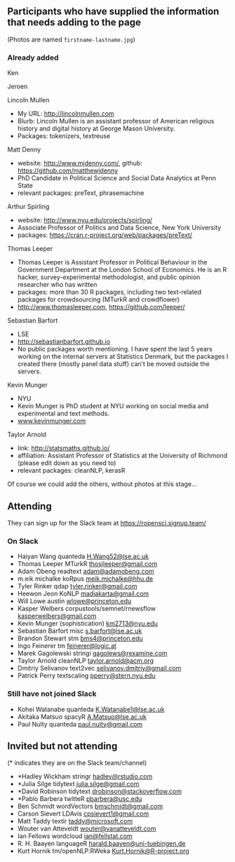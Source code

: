 ## Participants who have supplied the information that needs adding to the page

(Photos are named `firstname-lastname.jpg`)


### Already added

Ken

Jeroen

Lincoln Mullen
- My URL: http://lincolnmullen.com
- Blurb: Lincoln Mullen is an assistant professor of American religious history and digital history at George Mason University.
- Packages: tokenizers, textreuse

Matt Denny
- website: http://www.mjdenny.com/, github: https://github.com/matthewjdenny
- PhD Candidate in Political Science and Social Data Analytics at Penn State
- relevant packages: preText, phrasemachine

Arthur Spirling
- website: http://www.nyu.edu/projects/spirling/
- Associate Professor of Politics and Data Science, New York University
- packages: https://cran.r-project.org/web/packages/preText/

Thomas Leeper
- Thomas Leeper is Assistant Professor in Political Behaviour in the Government Department at the London School of Economics. He is an R hacker, survey-experimental methodologist, and public opinion researcher who has written
- packages: more than 30 R packages, including two text-related packages for crowdsourcing (MTurkR and crowdflower)
- http://www.thomasleeper.com, https://github.com/leeper/

Sebastian Barfort
- LSE
- http://sebastianbarfort.github.io
- No public packages worth mentioning. I have spent the last 5 years working on the internal servers at Statistics Denmark, but the packages I created there (mostly panel data stuff) can’t be moved outside the servers.

Kevin Munger
- NYU
- Kevin Munger is PhD student at NYU working on social media and experimental and text methods.
- www.kevinmunger.com

Taylor Arnold
- link: http://statsmaths.github.io/
- affiliation: Assistant Professor of Statistics at the University of Richmond (please edit down as you need to)
- relevant packages: cleanNLP, kerasR

Of course we could add the others, without photos at this stage...

## Attending

They can sign up for the Slack team at https://ropensci.signup.team/

### On Slack

- Haiyan Wang	quanteda	H.Wang52@lse.ac.uk
- Thomas Leeper	MTurkR	thosjleeper@gmail.com
- Adam Obeng	readtext	adam@adamobeng.com
- m.eik michalke	koRpus	meik.michalke@hhu.de
- Tyler Rinker	qdap	tyler.rinker@gmail.com
- Heewon Jeon	KoNLP	madjakarta@gmail.com
- Will Lowe	austin	wlowe@princeton.edu
- Kasper Welbers	corpustools/semnet/rnewsflow	kasperwelbers@gmail.com
- Kevin Munger	(sophistication)	km2713@nyu.edu
- Sebastian Barfort	misc	s.barfort@lse.ac.uk
- Brandon Stewart	stm	bms4@princeton.edu
- Ingo Feinerer	tm	feinerer@logic.at
- Marek Gagolewski	stringi	gagolews@rexamine.com
- Taylor Arnold	cleanNLP	taylor.arnold@acm.org
- Dmitriy Selivanov	text2vec	selivanov.dmitriy@gmail.com
- Patrick Perry	textscaling	pperry@stern.nyu.edu

### Still have not joined Slack

- Kohei Watanabe	quanteda	K.Watanabe1@lse.ac.uk
- Akitaka Matsuo	spacyR	A.Matsuo@lse.ac.uk
- Paul Nulty	quanteda	paul.nulty@gmail.com

## Invited but not attending

(* indicates they are on the Slack team/channel)

- *Hadley Wickham	stringr	hadley@rstudio.com
- *Julia Silge	tidytext	julia.silge@gmail.com
- *David Robinson	tidytext	drobinson@stackoverflow.com
- *Pablo Barbera	twitteR	pbarbera@usc.edu
- Ben Schmidt	wordVectors	bmschmidt@gmail.com
- Carson Sievert	LDAvis	cpsievert1@gmail.com
- Matt Taddy	textir	taddy@microsoft.com
- Wouter van Atteveldt		wouter@vanatteveldt.com
- Ian Fellows	wordcloud	ian@fellstat.com
- R. H. Baayen	languageR	harald.baayen@uni-tuebingen.de
- Kurt Hornik	tm/openNLP.RWeka	Kurt.Hornik@R-project.org


